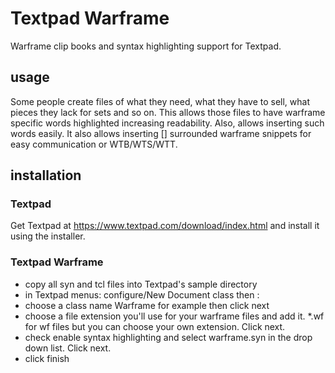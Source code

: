 # Textpad Warframe
Warframe clip books and syntax highlighting support for Textpad.

## usage
Some people create files of what they need, what they have to sell, what pieces they lack for sets and so on.
This allows those files to have warframe specific words highlighted increasing readability. Also, allows inserting such words easily.
It also allows inserting [] surrounded warframe snippets for easy communication or WTB/WTS/WTT.

## installation
### Textpad
Get Textpad at https://www.textpad.com/download/index.html and install it using the installer.
### Textpad Warframe
* copy all syn and tcl files into Textpad's sample directory
* in Textpad menus: configure/New Document class then :
* choose a class name Warframe for example then click next
* choose a file extension you'll use for your warframe files and add it. \*.wf for wf files but you can choose your own extension. Click next.
* check enable syntax highlighting and select warframe.syn in the drop down list. Click next.
* click finish
